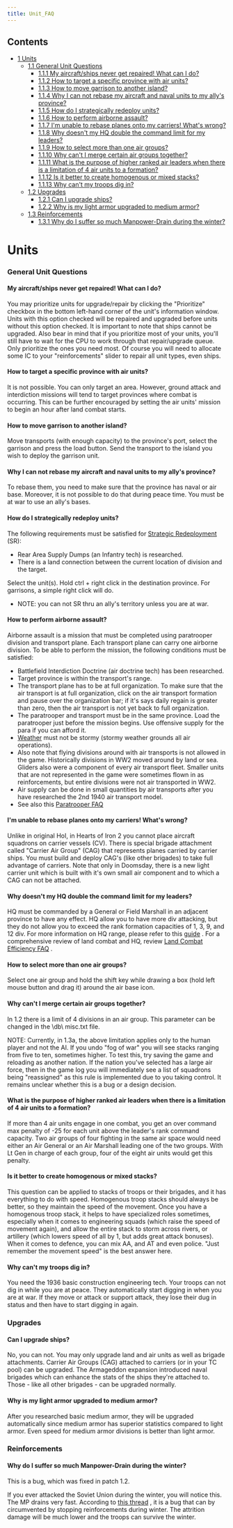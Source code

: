 ```yaml
---
title: Unit_FAQ
---
```


## Contents

- [1 Units](#Units)
  - [1.1 General Unit Questions](#General_Unit_Questions)
    - [1.1.1 My aircraft/ships never get repaired! What can I do?](#My_aircraft.2Fships_never_get_repaired.21_What_can_I_do.3F)
    - [1.1.2 How to target a specific province with air units?](#How_to_target_a_specific_province_with_air_units.3F)
    - [1.1.3 How to move garrison to another island?](#How_to_move_garrison_to_another_island.3F)
    - [1.1.4 Why I can not rebase my aircraft and naval units to my ally's province?](#Why_I_can_not_rebase_my_aircraft_and_naval_units_to_my_ally.27s_province.3F)
    - [1.1.5 How do I strategically redeploy units?](#How_do_I_strategically_redeploy_units.3F)
    - [1.1.6 How to perform airborne assault?](#How_to_perform_airborne_assault.3F)
    - [1.1.7 I'm unable to rebase planes onto my carriers! What's wrong?](#I.27m_unable_to_rebase_planes_onto_my_carriers.21_What.27s_wrong.3F)
    - [1.1.8 Why doesn't my HQ double the command limit for my leaders?](#Why_doesn.27t_my_HQ_double_the_command_limit_for_my_leaders.3F)
    - [1.1.9 How to select more than one air groups?](#How_to_select_more_than_one_air_groups.3F)
    - [1.1.10 Why can't I merge certain air groups together?](#Why_can.27t_I_merge_certain_air_groups_together.3F)
    - [1.1.11 What is the purpose of higher ranked air leaders when there is a limitation of 4 air units to a formation?](#What_is_the_purpose_of_higher_ranked_air_leaders_when_there_is_a_limitation_of_4_air_units_to_a_formation.3F)
    - [1.1.12 Is it better to create homogenous or mixed stacks?](#Is_it_better_to_create_homogenous_or_mixed_stacks.3F)
    - [1.1.13 Why can't my troops dig in?](#Why_can.27t_my_troops_dig_in.3F)
  - [1.2 Upgrades](#Upgrades)
    - [1.2.1 Can I upgrade ships?](#Can_I_upgrade_ships.3F)
    - [1.2.2 Why is my light armor upgraded to medium armor?](#Why_is_my_light_armor_upgraded_to_medium_armor.3F)
  - [1.3 Reinforcements](#Reinforcements)
    - [1.3.1 Why do I suffer so much Manpower-Drain during the winter?](#Why_do_I_suffer_so_much_Manpower-Drain_during_the_winter.3F)

# Units

### General Unit Questions

#### My aircraft/ships never get repaired! What can I do?

You may prioritize units for upgrade/repair by clicking the "Prioritize" checkbox in the bottom left-hand corner of the unit's information window. Units with this option checked will be repaired and upgraded before units without this option checked. It is important to note that ships cannot be upgraded. Also bear in mind that if you prioritize most of your units, you'll still have to wait for the CPU to work through that repair/upgrade queue. Only prioritize the ones you need most. Of course you will need to allocate some IC to your "reinforcements" slider to repair all unit types, even ships.

#### How to target a specific province with air units?

It is not possible. You can only target an area. However, ground attack and interdiction missions will tend to target provinces where combat is occurring. This can be further encouraged by setting the air units' mission to begin an hour after land combat starts.

#### How to move garrison to another island?

Move transports (with enough capacity) to the province's port, select the garrison and press the load button. Send the transport to the island you wish to deploy the garrison unit.

#### Why I can not rebase my aircraft and naval units to my ally's province?

To rebase them, you need to make sure that the province has naval or air base. Moreover, it is not possible to do that during peace time. You must be at war to use an ally's bases.

#### How do I strategically redeploy units?

The following requirements must be satisfied for [Strategic Redeployment](/wiki/Strategic_Redeployment "Strategic Redeployment") (SR):

- Rear Area Supply Dumps (an Infantry tech) is researched.
- There is a land connection between the current location of division and the target.

Select the unit(s). Hold ctrl + right click in the destination province. For garrisons, a simple right click will do.

- NOTE: you can not SR thru an ally's territory unless you are at war.

#### How to perform airborne assault?

Airborne assault is a mission that must be completed using paratrooper division and transport plane. Each transport plane can carry one airborne division. To be able to perform the mission, the following conditions must be satisfied:

- Battlefield Interdiction Doctrine (air doctrine tech) has been researched.
- Target province is within the transport's range.
- The transport plane has to be at full organization. To make sure that the air transport is at full organization, click on the air transport formation and pause over the organization bar; if it's says daily regain is greater than zero, then the air transport is not yet back to full organization.
- The paratrooper and transport must be in the same province. Load the paratrooper just before the mission begins. Use offensive supply for the para if you can afford it.
- [Weather](/wiki/Weather "Weather") must not be stormy (stormy weather grounds all air operations).
- Also note that flying divisions around with air transports is not allowed in the game. Historically divisions in WW2 moved around by land or sea. Gliders also were a component of every air transport fleet. Smaller units that are not represented in the game were sometimes flown in as reinforcements, but entire divisions were not air transported in WW2.
- Air supply can be done in small quantities by air transports after you have researched the 2nd 1940 air transport model.
- See also this [Paratrooper FAQ](http://forum.paradoxplaza.com/forum/showthread.php?t=245902)

#### I'm unable to rebase planes onto my carriers! What's wrong?

Unlike in original HoI, in Hearts of Iron 2 you cannot place aircraft squadrons on carrier vessels (CV). There is special brigade attachment called "Carrier Air Group" (CAG) that represents planes carried by carrier ships. You must build and deploy CAG's (like other brigades) to take full advantage of carriers. Note that only in Doomsday, there is a new light carrier unit which is built with it's own small air component and to which a CAG can not be attached.

#### Why doesn't my HQ double the command limit for my leaders?

HQ must be commanded by a General or Field Marshall in an adjacent province to have any effect. HQ allow you to have more div attacking, but they do not allow you to exceed the rank formation capacities of 1, 3, 9, and 12 div. For more information on HQ range, please refer to this [guide](/wiki/HQ_Units_in_Action "HQ Units in Action") . For a comprehensive review of land combat and HQ, review [Land Combat Efficiency FAQ](/wiki/Land_Combat_Efficiency_FAQ "Land Combat Efficiency FAQ") .

#### How to select more than one air groups?

Select one air group and hold the shift key while drawing a box (hold left mouse button and drag it) around the air base icon.

#### Why can't I merge certain air groups together?

In 1.2 there is a limit of 4 divisions in an air group. This parameter can be changed in the \\db\\ misc.txt file.

NOTE: Currently, in 1.3a, the above limitation applies only to the human player and not the AI. If you undo "fog of war" you will see stacks ranging from five to ten, sometimes higher. To test this, try saving the game and reloading as another nation. If the nation you've selected has a large air force, then in the game log you will immediately see a list of squadrons being "reassigned" as this rule is implemented due to you taking control. It remains unclear whether this is a bug or a design decision.

#### What is the purpose of higher ranked air leaders when there is a limitation of 4 air units to a formation?

If more than 4 air units engage in one combat, you get an over command max penalty of -25 for each unit above the leader's rank command capacity. Two air groups of four fighting in the same air space would need either an Air General or an Air Marshall leading one of the two groups. With Lt Gen in charge of each group, four of the eight air units would get this penalty.

#### Is it better to create homogenous or mixed stacks?

This question can be applied to stacks of troops or their brigades, and it has everything to do with speed. Homogenous troop stacks should always be better, so they maintain the speed of the movement. Once you have a homogenous troop stack, it helps to have specialized roles sometimes, especially when it comes to engineering squads (which raise the speed of movement again), and allow the entire stack to storm across rivers, or artillery (which lowers speed of all by 1, but adds great attack bonuses). When it comes to defence, you can mix AA, and AT and even police. "Just remember the movement speed" is the best answer here.

#### Why can't my troops dig in?

You need the 1936 basic construction engineering tech. Your troops can not dig in while you are at peace. They automatically start digging in when you are at war. If they move or attack or support attack, they lose their dug in status and then have to start digging in again.

### Upgrades

#### Can I upgrade ships?

No, you can not. You may only upgrade land and air units as well as brigade attachments. Carrier Air Groups (CAG) attached to carriers (or in your TC pool) can be upgraded. The Armageddon expansion introduced naval brigades which can enhance the stats of the ships they're attached to. Those - like all other brigades - can be upgraded normally.

#### Why is my light armor upgraded to medium armor?

After you researched basic medium armor, they will be upgraded automatically since medium armor has superior statistics compared to light armor. Even speed for medium armor divisions is better than light armor.

### Reinforcements

#### Why do I suffer so much Manpower-Drain during the winter?

This is a bug, which was fixed in patch 1.2.

If you ever attacked the Soviet Union during the winter, you will notice this. The MP drains very fast. According to [this thread](http://forum.paradoxplaza.com/forum/showthread.php?t=181561) , it is a bug that can by circumvented by stopping reinforcements during winter. The attrition damage will be much lower and the troops can survive the winter.
